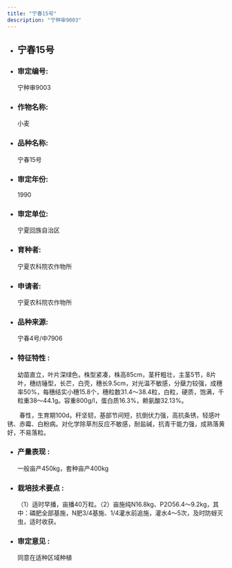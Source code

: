 ```yaml
---
title: "宁春15号"
description: "宁种审9003"
---
```

* ## 宁春15号
* ###  审定编号:  
   宁种审9003

*  ### 作物名称:  
   小麦

*   ###  品种名称: 
    宁春15号

*   ### 审定年份: 
    1990

*   ### 审定单位:  
    宁夏回族自治区

*   ### 育种者:  
    宁夏农科院农作物所

*   ### 申请者:  
    宁夏农科院农作物所

*   ### 品种来源:  
    宁春4号/中7906

*   ### 特征特性 : 
    幼苗直立，叶片深绿色，株型紧凑，株高85cm，茎秆粗壮，主茎5节，8片叶，穗纺锤型，长芒，白壳，穗长9.5cm，对光温不敏感，分蘖力较强，成穗率50%，每穗结实小穗15.8个，穗粒数31.4～38.4粒，白粒，硬质，饱满，千粒重38～44.1g。容重800g/l，蛋白质16.3%，赖氨酸32.13%。
　　春性，生育期100d。秆坚韧，基部节间短，抗倒伏力强，高抗条锈，轻感叶锈、赤霉、白粉病。对化学除草剂反应不敏感，耐盐碱，抗青干能力强，成熟落黄好，不易落粒。


*   ### 产量表现 : 
    一般亩产450kg，套种亩产400kg

*   ### 栽培技术要点 : 
    （1）适时早播，亩播40万粒。（2）亩施纯N16.8kg、P2O56.4～9.2kg，其中：磷肥全部基施，Ν肥3/4基施、1/4灌水前追施，灌水4～5次，及时防蚜灭虫，适时收获。 

*   ### 审定意见 : 
    同意在适种区域种植
